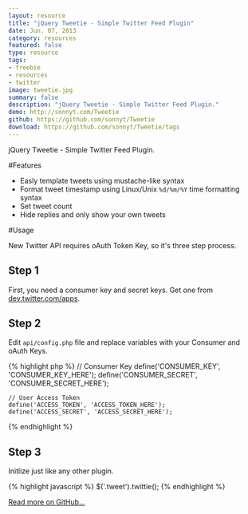 ```yaml
---
layout: resource
title: "jQuery Tweetie - Simple Twitter Feed Plugin"
date: Jun. 07, 2013
category: resources
featured: false
type: resource
tags:
- freebie
- resources
- twitter
image: tweetie.jpg
summary: false
description: "jQuery Tweetie - Simple Twitter Feed Plugin."
demo: http://sonnyt.com/Tweetie
github: https://github.com/sonnyt/Tweetie
download: https://github.com/sonnyt/Tweetie/tags
---
```


jQuery Tweetie - Simple Twitter Feed Plugin.

#Features

- Easly template tweets using mustache-like syntax
- Format tweet timestamp using Linux/Unix `%d/%m/%Y` time formatting syntax
- Set tweet count
- Hide replies and only show your own tweets

#Usage

New Twitter API requires oAuth Token Key, so it's three step process.

## Step 1

First, you need a consumer key and secret keys. Get one from [dev.twitter.com/apps](https://dev.twitter.com/apps).

## Step 2

Edit `api/config.php` file and replace variables with your Consumer and oAuth Keys.

{% highlight php %}
    // Consumer Key
    define('CONSUMER_KEY', 'CONSUMER_KEY_HERE');
    define('CONSUMER_SECRET', 'CONSUMER_SECRET_HERE');

    // User Access Token
    define('ACCESS_TOKEN', 'ACCESS_TOKEN_HERE');
    define('ACCESS_SECRET', 'ACCESS_SECRET_HERE');
{% endhighlight %}

## Step 3

Initlize just like any other plugin.

{% highlight javascript %}
    $('.tweet').twittie();
{% endhighlight %}

[Read more on GitHub...](https://github.com/sonnyt/Tweetie)